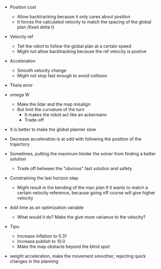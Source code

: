 - Position cost
  - Allow backtracking because it only cares about position
  - It forces the calculated velocity to match the spacing of the global plan (fixed delta t)
- Velocity ref
  - Tell the robot to follow the global plan at a certain speed
  - Might not allow backtracking because the ref velocity is positve
- Acceleration
  - Smooth velocity change
  - Might not stop fast enough to avoid collision
- Theta error

- omega W

  - Make the lidar and the map misalign
  - But limit the curvature of the turn
    - It makes the robot act like an ackermann
    - Trade-off

- It is better to make the global planner slow

- Decrease acceleration is at odd with following the position of the trajectory

- Sometimes, putting the maximum hinder the solver from finding a better solution

  - Trade off between the "obvious" fast solution and safety

- Constraining the last horizon step

  - Might result in the bending of the mpc plan if it wants to match a certain velocity reference, because going off course will give higher velocity

- Add time as an optimization variable

  - What would it do? Make the give more variance to the velocity?

- Tips:
  - Increase inflation to 0.31
  - Increase publish to 10.0
  - Make the map obstacle beyond the blind spot


- weight acceleration, make the movement smoother, rejecting quick changes in the planning